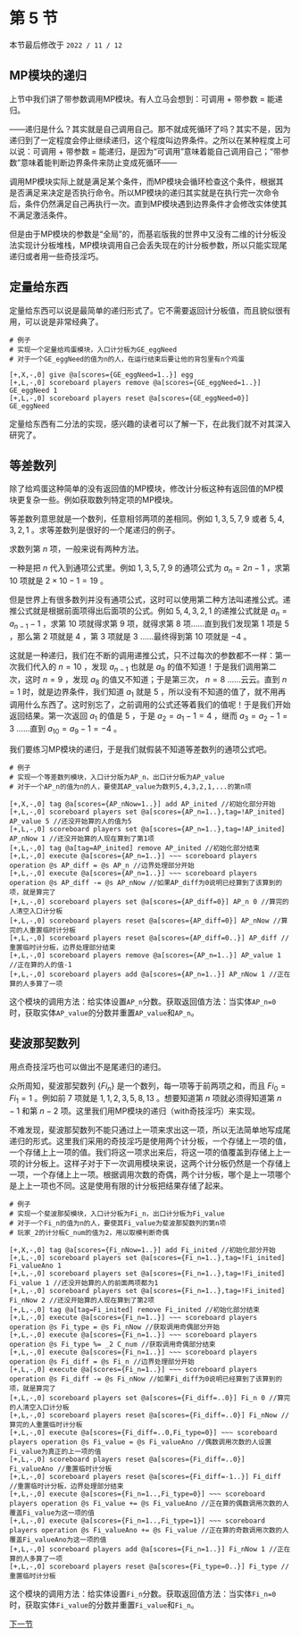 # 第 5 节

本节最后修改于 `2022 / 11 / 12`

## MP模块的递归

上节中我们讲了带参数调用MP模块。有人立马会想到：可调用 + 带参数 = 能递归。

——递归是什么？其实就是自己调用自己。那不就成死循环了吗？其实不是，因为递归到了一定程度会停止继续递归，这个程度叫边界条件。之所以在某种程度上可以说：可调用 + 带参数 = 能递归，是因为“可调用”意味着能自己调用自己；“带参数”意味着能判断边界条件来防止变成死循环——

调用MP模块实际上就是满足某个条件，而MP模块会循环检查这个条件，根据其是否满足来决定是否执行命令。所以MP模块的递归其实就是在执行完一次命令后，条件仍然满足自己再执行一次。直到MP模块遇到边界条件才会修改实体使其不满足激活条件。

但是由于MP模块的参数是“全局”的，而基岩版我的世界中又没有二维的计分板没法实现计分板堆栈，MP模块调用自己会丢失现在的计分板参数，所以只能实现尾递归或者用一些奇技淫巧。

## 定量给东西

定量给东西可以说是最简单的递归形式了。它不需要返回计分板值，而且貌似很有用，可以说是非常经典了。

```text
# 例子
# 实现一个定量给鸡蛋模块，入口计分板为GE_eggNeed
# 对于一个GE_eggNeed的值为n的人，在运行结束后要让他的背包里有n个鸡蛋

[+,X,-,0] give @a[scores={GE_eggNeed=1..}] egg
[+,L,-,0] scoreboard players remove @a[scores={GE_eggNeed=1..}] GE_eggNeed 1
[+,L,-,0] scoreboard players reset @a[scores={GE_eggNeed=0}] GE_eggNeed
```

定量给东西有二分法的实现，感兴趣的读者可以了解一下，在此我们就不对其深入研究了。

## 等差数列

除了给鸡蛋这种简单的没有返回值的MP模块，修改计分板这种有返回值的MP模块更复杂一些。例如获取数列特定项的MP模块。

等差数列意思就是一个数列，任意相邻两项的差相同。例如 $1,3,5,7,9$ 或者 $5,4,3,2,1$ 。求等差数列是很好的一个尾递归的例子。

求数列第 $n$ 项，一般来说有两种方法。

一种是把 $n$ 代入到通项公式里。例如 $1,3,5,7,9$ 的通项公式为 $a_n=2n-1$ ，求第 $10$ 项就是 $2\times 10-1=19$ 。

但是世界上有很多数列并没有通项公式，这时可以使用第二种方法叫递推公式。递推公式就是根据前面项得出后面项的公式。例如 $5,4,3,2,1$ 的递推公式就是 $a_n=a_{n-1}-1$ ，求第 $10$ 项就得求第 $9$ 项，就得求第 $8$ 项……直到我们发现第 $1$ 项是 $5$ ，那么第 $2$ 项就是 $4$ ，第 $3$ 项就是 $3$ ……最终得到第 $10$ 项就是 $-4$ 。

这就是一种递归，我们在不断的调用递推公式，只不过每次的参数都不一样：第一次我们代入的 $n=10$ ，发现 $a_{n-1}$ 也就是 $a_9$ 的值不知道！于是我们调用第二次，这时 $n=9$ ，发现 $a_8$ 的值又不知道；于是第三次， $n=8$ ……云云。直到 $n=1$ 时，就是边界条件，我们知道 $a_1$ 就是 $5$ ，所以没有不知道的值了，就不用再调用什么东西了。这时别忘了，之前调用的公式还等着我们的值呢！于是我们开始返回结果。第一次返回 $a_1$ 的值是 $5$ ，于是 $a_2=a_1-1=4$ ，继而 $a_3=a_2-1=3$ ……直到 $a_10=a_9-1=-4$ 。

我们要练习MP模块的递归，于是我们就假装不知道等差数列的通项公式吧。

```text
# 例子
# 实现一个等差数列模块，入口计分版为AP_n，出口计分板为AP_value
# 对于一个AP_n的值为n的人，要使其AP_value为数列5,4,3,2,1,...的第n项

[+,X,-,0] tag @a[scores={AP_nNow=1..}] add AP_inited //初始化部分开始
[+,L,-,0] scoreboard players set @a[scores={AP_n=1..},tag=!AP_inited] AP_value 5 //还没开始算的人的值为5
[+,L,-,0] scoreboard players set @a[scores={AP_n=1..},tag=!AP_inited] AP_nNow 1 //还没开始算的人现在算到了第1项
[+,L,-,0] tag @a[tag=AP_inited] remove AP_inited //初始化部分结束
[+,L,-,0] execute @a[scores={AP_n=1..}] ~~~ scoreboard players operation @s AP_diff = @s AP_n //边界处理部分开始
[+,L,-,0] execute @a[scores={AP_n=1..}] ~~~ scoreboard players operation @s AP_diff -= @s AP_nNow //如果AP_diff为0说明已经算到了该算到的项，就是算完了
[+,L,-,0] scoreboard players set @a[scores={AP_diff=0}] AP_n 0 //算完的人清空入口计分板
[+,L,-,0] scoreboard players reset @a[scores={AP_diff=0}] AP_nNow //算完的人重置临时计分板
[+,L,-,0] scoreboard players reset @a[scores={AP_diff=0..}] AP_diff //重置临时计分板，边界处理部分结束
[+,L,-,0] scoreboard players remove @a[scores={AP_n=1..}] AP_value 1 //正在算的人的值-1
[+,L,-,0] scoreboard players add @a[scores={AP_n=1..}] AP_nNow 1 //正在算的人多算了一项
```

这个模块的调用方法：给实体设置`AP_n`分数。获取返回值方法：当实体`AP_n=0`时，获取实体`AP_value`的分数并重置`AP_value`和`AP_n`。

## 斐波那契数列

用点奇技淫巧也可以做出不是尾递归的递归。

众所周知，斐波那契数列 $\left\{Fi_n\right\}$ 是一个数列，每一项等于前两项之和，而且 $Fi_0=Fi_1=1$ 。例如前 $7$ 项就是 $1,1,2,3,5,8,13$ 。想要知道第 $n$ 项就必须得知道第 $n-1$ 和第 $n-2$ 项。这里我们用MP模块的递归（with奇技淫巧）来实现。

不难发现，斐波那契数列不能只通过上一项来求出这一项，所以无法简单地写成尾递归的形式。这里我们采用的奇技淫巧是使用两个计分板，一个存储上一项的值，一个存储上上一项的值。我们将这一项求出来后，将这一项的值覆盖到存储上上一项的计分板上。这样子对于下一次调用模块来说，这两个计分板仍然是一个存储上一项，一个存储上上一项。根据调用次数的奇偶，两个计分板，哪个是上一项哪个是上上一项也不同。这是使用有限的计分板把结果存储了起来。

```text
# 例子
# 实现一个斐波那契模块，入口计分板为Fi_n，出口计分板为Fi_value
# 对于一个Fi_n的值为n的人，要使其Fi_value为斐波那契数列的第n项
# 玩家_2的计分板C_num的值为2，用以取模判断奇偶

[+,X,-,0] tag @a[scores={Fi_nNow=1..}] add Fi_inited //初始化部分开始
[+,L,-,0] scoreboard players set @a[scores={Fi_n=1..},tag=!Fi_inited] Fi_valueAno 1
[+,L,-,0] scoreboard players set @a[scores={Fi_n=1..},tag=!Fi_inited] Fi_value 1 //还没开始算的人的前面两项都为1
[+,L,-,0] scoreboard players set @a[scores={Fi_n=1..},tag=!Fi_inited] Fi_nNow 2 //还没开始算的人现在算到了第2项
[+,L,-,0] tag @a[tag=Fi_inited] remove Fi_inited //初始化部分结束
[+,L,-,0] execute @a[scores={Fi_n=1..}] ~~~ scoreboard players operation @s Fi_type = @s Fi_nNow //获取调用奇偶部分开始
[+,L,-,0] execute @a[scores={Fi_n=1..}] ~~~ scoreboard players operation @s Fi_type %= _2 C_num //获取调用奇偶部分结束
[+,L,-,0] execute @a[scores={Fi_n=1..}] ~~~ scoreboard players operation @s Fi_diff = @s Fi_n //边界处理部分开始
[+,L,-,0] execute @a[scores={Fi_n=1..}] ~~~ scoreboard players operation @s Fi_diff -= @s Fi_nNow //如果Fi_diff为0说明已经算到了该算到的项，就是算完了
[+,L,-,0] scoreboard players set @a[scores={Fi_diff=..0}] Fi_n 0 //算完的人清空入口计分板
[+,L,-,0] scoreboard players reset @a[scores={Fi_diff=..0}] Fi_nNow //算完的人重置临时计分板
[+,L,-,0] execute @a[scores={Fi_diff=..0,Fi_type=0}] ~~~ scoreboard players operation @s Fi_value = @s Fi_valueAno //偶数调用次数的人设置Fi_value为真正的上一项的值
[+,L,-,0] scoreboard players reset @a[scores={Fi_diff=..0}] Fi_valueAno //重置临时计分板
[+,L,-,0] scoreboard players reset @a[scores={Fi_diff=-1..}] Fi_diff //重置临时计分板，边界处理部分结束
[+,L,-,0] execute @a[scores={Fi_n=1..,Fi_type=0}] ~~~ scoreboard players operation @s Fi_value += @s Fi_valueAno //正在算的偶数调用次数的人覆盖Fi_value为这一项的值
[+,L,-,0] execute @a[scores={Fi_n=1..,Fi_type=1}] ~~~ scoreboard players operation @s Fi_valueAno += @s Fi_value //正在算的奇数调用次数的人覆盖Fi_valueAno为这一项的值
[+,L,-,0] scoreboard players add @a[scores={Fi_n=1..}] Fi_nNow 1 //正在算的人多算了一项
[+,L,-,0] scoreboard players reset @a[scores={Fi_type=0..}] Fi_type //重置临时计分板
```

这个模块的调用方法：给实体设置`Fi_n`分数。获取返回值方法：当实体`Fi_n=0`时，获取实体`Fi_value`的分数并重置`Fi_value`和`Fi_n`。

[下一节](6.md)
